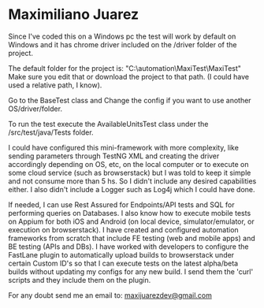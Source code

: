 # Maximiliano Juarez

Since I've coded this on a Windows pc the test will work by default on Windows and it has chrome driver included on the /driver folder of the project.

The default folder for the project is: "C:\automation\MaxiTest\MaxiTest"
Make sure you edit that or download the project to that path. (I could have used a relative path, I know).

Go to the BaseTest class and Change the config if you want to use another OS/driver/folder.

To run the test execute the AvailableUnitsTest class under the /src/test/java/Tests folder.

I could have configured this mini-framework with more complexity, like sending parameters through TestNG XML and creating the driver accordingly depending on OS, etc, on the local computer or to execute on some cloud service (such as browserstack) but I was told to keep it simple and not consume more than 5 hs. So I didn't include any desired capabilities either. I also didn't include a Logger such as Log4j which I could have done.

If needed, I can use Rest Assured for Endpoints/API tests and SQL for performing queries on Databases.
I also know how to execute mobile tests on Appium for both iOS and Android (on local device, simulator/emulator, or execution on browserstack).
I have created and configured automation frameworks from scratch that include FE testing (web and mobile apps) and BE testing (APIs and DBs).
I have worked with developers to configure the FastLane plugin to automatically upload builds to browserstack under certain Custom ID's so that I can execute tests on the latest alpha/beta builds without updating my configs for any new build. I send them the 'curl' scripts and they include them on the plugin.

For any doubt send me an email to: maxijuarezdev@gmail.com
